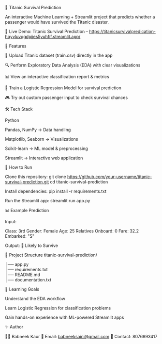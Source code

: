 🚢 Titanic Survival Prediction

An interactive Machine Learning + Streamlit project that predicts whether a passenger would have survived the Titanic disaster.

🔗 Live Demo: Titanic Survival Prediction – https://titanicsurvivalpredication-hqyyluvqgdpjjes5yuhfif.streamlit.app/

📌 Features

📂 Upload Titanic dataset (train.csv) directly in the app

🔍 Perform Exploratory Data Analysis (EDA) with clear visualizations

📊 View an interactive classification report & metrics

🤖 Train a Logistic Regression Model for survival prediction

🎮 Try out custom passenger input to check survival chances

🛠️ Tech Stack

Python

Pandas, NumPy → Data handling

Matplotlib, Seaborn → Visualizations

Scikit-learn → ML model & preprocessing

Streamlit → Interactive web application

🚀 How to Run

Clone this repository:
git clone https://github.com/your-username/titanic-survival-prediction.git
cd titanic-survival-prediction

Install dependencies:
pip install -r requirements.txt

Run the Streamlit app:
streamlit run app.py

📊 Example Prediction

Input:

Class: 3rd
Gender: Female
Age: 25
Relatives Onboard: 0
Fare: 32.2
Embarked: "S"

Output:
🎉 Likely to Survive

📂 Project Structure
titanic-survival-prediction/

│── app.py             
│── requirements.txt   
│── README.md           
│── documentation.txt   

🎯 Learning Goals

Understand the EDA workflow

Learn Logistic Regression for classification problems

Gain hands-on experience with ML-powered Streamlit apps


✨ Author

👩‍💻 Babneek Kaur
📧 Email: babneeksaini@gmail.com
📱 Contact: 8076893417
